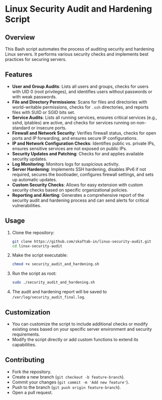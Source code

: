 
# Linux Security Audit and Hardening Script

## Overview

This Bash script automates the process of auditing security and hardening Linux servers. It performs various security checks and implements best practices for securing servers.

## Features

- **User and Group Audits**: Lists all users and groups, checks for users with UID 0 (root privileges), and identifies users without passwords or with weak passwords.
- **File and Directory Permissions**: Scans for files and directories with world-writable permissions, checks for `.ssh` directories, and reports files with SUID or SGID bits set.
- **Service Audits**: Lists all running services, ensures critical services (e.g., sshd, iptables) are active, and checks for services running on non-standard or insecure ports.
- **Firewall and Network Security**: Verifies firewall status, checks for open ports and IP forwarding, and ensures secure IP configurations.
- **IP and Network Configuration Checks**: Identifies public vs. private IPs, ensures sensitive services are not exposed on public IPs.
- **Security Updates and Patching**: Checks for and applies available security updates.
- **Log Monitoring**: Monitors logs for suspicious activity.
- **Server Hardening**: Implements SSH hardening, disables IPv6 if not required, secures the bootloader, configures firewall settings, and sets up automatic updates.
- **Custom Security Checks**: Allows for easy extension with custom security checks based on specific organizational policies.
- **Reporting and Alerting**: Generates a comprehensive report of the security audit and hardening process and can send alerts for critical vulnerabilities.

## Usage

1. Clone the repository:
   ```bash
   git clone https://github.com/skaftab-in/linux-security-audit.git
   cd linux-security-audit
   ```

2. Make the script executable:
   ```bash
   chmod +x security_audit_and_hardening.sh
   ```

3. Run the script as root:
   ```bash
   sudo ./security_audit_and_hardening.sh
   ```

4. The audit and hardening report will be saved to `/var/log/security_audit_final.log`.

## Customization

- You can customize the script to include additional checks or modify existing ones based on your specific server environment and security requirements.
- Modify the script directly or add custom functions to extend its capabilities.

## Contributing

- Fork the repository.
- Create a new branch (`git checkout -b feature-branch`).
- Commit your changes (`git commit -m 'Add new feature'`).
- Push to the branch (`git push origin feature-branch`).
- Open a pull request.


